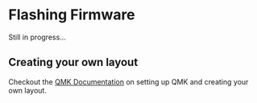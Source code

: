# Flashing Firmware

Still in progress...

## Creating your own layout

Checkout the [QMK Documentation](https://docs.qmk.fm/) on setting up QMK and creating your own layout.



